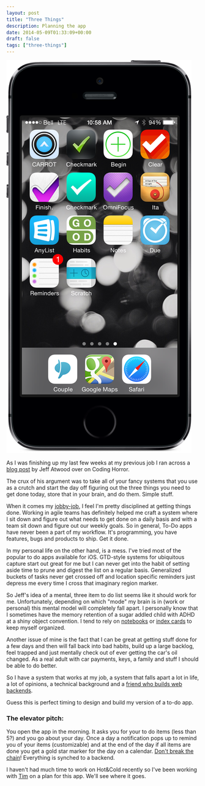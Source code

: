```yaml
---
layout: post
title: "Three Things"
description: Planning the app
date: 2014-05-09T01:33:09+00:00
draft: false
tags: ["three-things"]
---
```


![Look at alllll the lists](/images/2014/May/todos-1.png)

As I was finishing up my last few weeks at my previous job I ran across a [blog post](http://blog.codinghorror.com/three-things/) by Jeff Atwood over on Coding Horror. 

The crux of his argument was to take all of your fancy systems that you use as a crutch and start the day off figuring out the three things you need to get done today, store that in your brain, and do them. Simple stuff. 

When it comes my [jobby-job](http://thegreatdiscontent.com/merlin-mann), I feel I'm pretty disciplined at getting things done. Working in agile teams has definitely helped me craft a system where I sit down and figure out what needs to get done on a daily basis and with a team sit down and figure out our weekly goals. So in general, To-Do apps have never been a part of my workflow. It's programming, you have features, bugs and products to ship. Get it done.

In my personal life on the other hand, is a mess. I've tried most of the popular to do apps available for iOS. GTD-style systems for ubiquitous capture start out great for me but I can never get into the habit of setting aside time to prune and digest the list on a regular basis. Generalized buckets of tasks never get crossed off and location specific reminders just depress me every time I cross that imaginary region marker.

So Jeff's idea of a mental, three item to do list seems like it should work for me. Unfortunately, depending on which "mode" my brain is in (work or personal) this mental model will completely fall apart. I personally know that I sometimes have the memory retention of a sugar addled child with ADHD at a shiny object convention. I tend to rely on [notebooks](http://fieldnotesbrand.com/) or [index cards](http://www.43folders.com/2004/09/03/introducing-the-hipster-pda) to keep myself organized.

Another issue of mine is the fact that I can be great at getting stuff done for a few days and then will fall back into bad habits, build up a large backlog, feel trapped and just mentally check out of ever getting the car's oil changed. As a real adult with car payments, keys, a family and stuff I should be able to do better.

So I have a system that works at my job, a system that falls apart a lot in life, a lot of opinions, a technical background and a [friend who builds web backends](http://timuruski.com/). 

Guess this is perfect timing to design and build my version of a to-do app.

### The elevator pitch:

You open the app in the morning. It asks you for your to do items (less than 5?) and you go about your day. Once a day a notification pops up to remind you of your items (customizable) and at the end of the day if all items are done you get a gold star marker for the day on a calendar. [Don't break the chain](http://lifehacker.com/281626/jerry-seinfelds-productivity-secret)! Everything is synched to a backend.

I haven't had much time to work on Hot&Cold recently so I've been working with [Tim](http://timuruski.com/) on a plan for this app. We'll see where it goes.